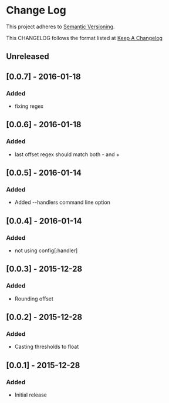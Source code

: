 # Change Log
This project adheres to [Semantic Versioning](http://semver.org/).

This CHANGELOG follows the format listed at [Keep A Changelog](http://keepachangelog.com/)

## Unreleased

## [0.0.7] - 2016-01-18
### Added
- fixing regex

## [0.0.6] - 2016-01-18
### Added
- last offset regex should match both - and +

## [0.0.5] - 2016-01-14
### Added
- Added --handlers command line option

## [0.0.4] - 2016-01-14
### Added
- not using config[:handler]

## [0.0.3] - 2015-12-28
### Added
- Rounding offset

## [0.0.2] - 2015-12-28
### Added
- Casting thresholds to float

## [0.0.1] - 2015-12-28
### Added
- Initial release
